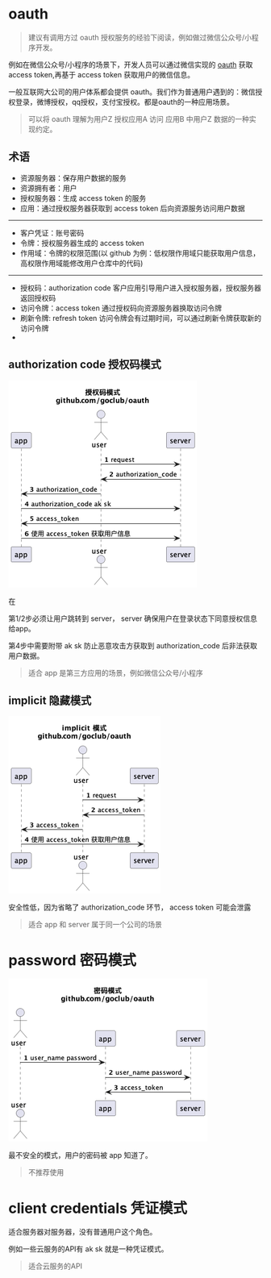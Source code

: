 # oauth

> 建议有调用方过 oauth 授权服务的经验下阅读，例如做过微信公众号/小程序开发。

例如在微信公众号/小程序的场景下，开发人员可以通过微信实现的 [oauth](https://developers.weixin.qq.com/doc/offiaccount/OA_Web_Apps/Wechat_webpage_authorization.html)
获取 access token,再基于 access token 获取用户的微信信息。

一般互联网大公司的用户体系都会提供 oauth。我们作为普通用户遇到的：微信授权登录，微博授权，qq授权，支付宝授权。都是oauth的一种应用场景。

> 可以将 oauth 理解为用户Z 授权应用A 访问 应用B 中用户Z 数据的一种实现约定。

## 术语

- 资源服务器：保存用户数据的服务
- 资源拥有者：用户
- 授权服务器：生成 access token 的服务
- 应用：通过授权服务器获取到 access token 后向资源服务访问用户数据

---

- 客户凭证：账号密码
- 令牌：授权服务器生成的 access token
- 作用域：令牌的权限范围(以 github 为例：低权限作用域只能获取用户信息，高权限作用域能修改用户仓库中的代码)

---

- 授权码：authorization code 客户应用引导用户进入授权服务器，授权服务器返回授权码
- 访问令牌：access token 通过授权码向资源服务器换取访问令牌
- 刷新令牌: refresh token 访问令牌会有过期时间，可以通过刷新令牌获取新的访问令牌
-


## authorization code 授权码模式


![](./docs/chart/authorization_code.png)

在

第1/2步必须让用户跳转到 server， server 确保用户在登录状态下同意授权信息给app。

第4步中需要附带 ak sk 防止恶意攻击方获取到 authorization_code 后非法获取用户数据。

> 适合 app 是第三方应用的场景，例如微信公众号/小程序


## implicit 隐藏模式

![](./docs/chart/implicit.png)

安全性低，因为省略了 authorization_code 环节， access token 可能会泄露

> 适合 app 和 server 属于同一个公司的场景

# password 密码模式

![](./docs/chart/password.png?1)

最不安全的模式，用户的密码被 app 知道了。

> 不推荐使用

# client credentials 凭证模式

适合服务器对服务器，没有普通用户这个角色。

例如一些云服务的API有 ak sk  就是一种凭证模式。

> 适合云服务的API
